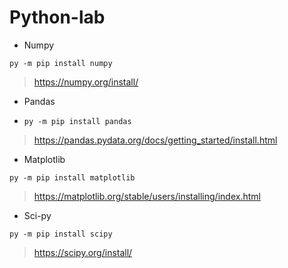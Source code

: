 # Python-lab
* Numpy
```
py -m pip install numpy
```
> https://numpy.org/install/
* Pandas
* ```
  py -m pip install pandas
  ```
> https://pandas.pydata.org/docs/getting_started/install.html

* Matplotlib
```
py -m pip install matplotlib
```
> https://matplotlib.org/stable/users/installing/index.html
* Sci-py
```
py -m pip install scipy
```
> https://scipy.org/install/
